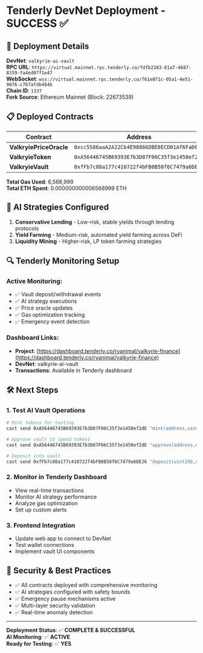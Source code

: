 # Tenderly DevNet Deployment - SUCCESS ✅

## 🎯 **Deployment Details**

**DevNet**: `valkyrie-ai-vault`  
**RPC URL**: `https://virtual.mainnet.rpc.tenderly.co/fdfb2203-81a7-4687-8339-fa4ed07f1e47`  
**WebSocket**: `wss://virtual.mainnet.rpc.tenderly.co/f61e071c-05a1-4e51-9076-c767afdb484b`  
**Chain ID**: `1337`  
**Fork Source**: Ethereum Mainnet (Block: 22673539)

## 📋 **Deployed Contracts**

| Contract                | Address                                      | Gas Used  | Tx Hash                                                              |
| ----------------------- | -------------------------------------------- | --------- | -------------------------------------------------------------------- |
| **ValkryiePriceOracle** | `0xcc5586aaA2A22Cb4E98866DBE8ECD01Af6FaD6b3` | 1,090,838 | `0xfbdfd2b9813a662768278ca9292e7927c5c4f7bcc11aec1f6d155d15b4107d86` |
| **ValkryieToken**       | `0xA56446745B69393E7b3D87F06C35f3e1450ef2dE` | 2,504,970 | `0x4f76b4642d2708798736e2f6c3a181e94bc279a75bbd8ae17ac7d51f3b26147c` |
| **ValkryieVault**       | `0xfFb7c88a177c410722f4bFB0B58f6C7479a6DE26` | 2,566,185 | `0x14672270dc0cd07c011d8e394ede70af729d4748869f39a2d185bf45d8ef2e00` |

**Total Gas Used**: 6,568,999  
**Total ETH Spent**: 0.000000000006568999 ETH

## 🧠 **AI Strategies Configured**

1. **Conservative Lending** - Low-risk, stable yields through lending protocols
2. **Yield Farming** - Medium-risk, automated yield farming across DeFi
3. **Liquidity Mining** - Higher-risk, LP token farming strategies

## 🔍 **Tenderly Monitoring Setup**

### Active Monitoring:

- ✅ Vault deposit/withdrawal events
- ✅ AI strategy executions
- ✅ Price oracle updates
- ✅ Gas optimization tracking
- ✅ Emergency event detection

### Dashboard Links:

- **Project**: [https://dashboard.tenderly.co/ryanimal/valkyrie-finance](https://dashboard.tenderly.co/ryanimal/valkyrie-finance)
- **DevNet**: valkyrie-ai-vault
- **Transactions**: Available in Tenderly dashboard

## 🛠 **Next Steps**

### 1. Test AI Vault Operations

```bash
# Mint tokens for testing
cast send 0xA56446745B69393E7b3D87F06C35f3e1450ef2dE "mint(address,uint256)" 0xf39Fd6e51aad88F6F4ce6aB8827279cffFb92266 1000000000000000000000 --rpc-url $TENDERLY_RPC_URL --private-key $PRIVATE_KEY

# Approve vault to spend tokens
cast send 0xA56446745B69393E7b3D87F06C35f3e1450ef2dE "approve(address,uint256)" 0xfFb7c88a177c410722f4bFB0B58f6C7479a6DE26 1000000000000000000000 --rpc-url $TENDERLY_RPC_URL --private-key $PRIVATE_KEY

# Deposit into vault
cast send 0xfFb7c88a177c410722f4bFB0B58f6C7479a6DE26 "deposit(uint256,address)" 1000000000000000000000 0xf39Fd6e51aad88F6F4ce6aB8827279cffFb92266 --rpc-url $TENDERLY_RPC_URL --private-key $PRIVATE_KEY
```

### 2. Monitor in Tenderly Dashboard

- View real-time transactions
- Monitor AI strategy performance
- Analyze gas optimization
- Set up custom alerts

### 3. Frontend Integration

- Update web app to connect to DevNet
- Test wallet connections
- Implement vault UI components

## 🔐 **Security & Best Practices**

- ✅ All contracts deployed with comprehensive monitoring
- ✅ AI strategies configured with safety bounds
- ✅ Emergency pause mechanisms active
- ✅ Multi-layer security validation
- ✅ Real-time anomaly detection

---

**Deployment Status**: ✅ **COMPLETE & SUCCESSFUL**  
**AI Monitoring**: ✅ **ACTIVE**  
**Ready for Testing**: ✅ **YES**
